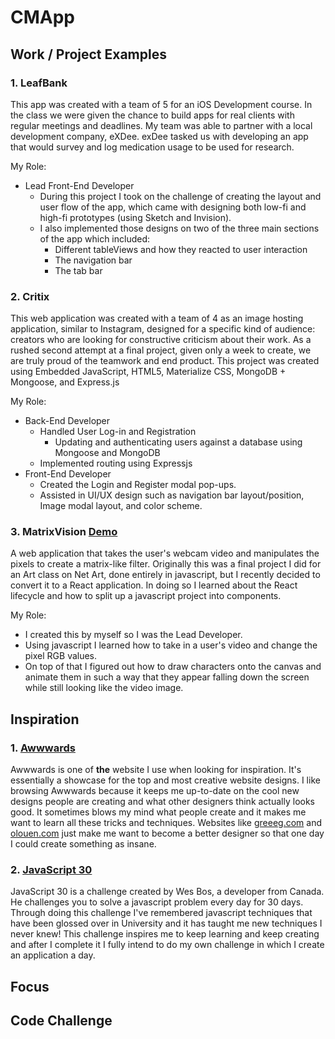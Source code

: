 # CMApp

## Work / Project Examples

### 1. LeafBank
This app was created with a team of 5 for an iOS Development course. In the class we were given the chance to build apps for real clients with regular meetings and deadlines. My team was able to partner with a local development company, eXDee. exDee tasked us with developing an app that would survey and log medication usage to be used for research. 

My Role:

- Lead Front-End Developer
  - During this project I took on the challenge of creating the layout and user flow of the app, which came with designing both low-fi and high-fi prototypes (using Sketch and Invision). 
  - I also implemented those designs on two of the three main sections of the app which included:
    - Different tableViews and how they reacted to user interaction
     - The navigation bar 
      - The tab bar  

### 2. Critix
This web application was created with a team of 4 as an image hosting application, similar to Instagram, designed for a specific kind of audience: creators who are looking for constructive criticism about their work. As a rushed second attempt at a final project, given only a week to create, we are truly proud of the teamwork and end product. This project was created using Embedded JavaScript, HTML5, Materialize CSS, MongoDB + Mongoose, and Express.js

My Role:

- Back-End Developer
  - Handled User Log-in and Registration
    - Updating and authenticating users against a database using Mongoose and MongoDB
  - Implemented routing using Expressjs
- Front-End Developer
  - Created the Login and Register modal pop-ups.
  - Assisted in UI/UX design such as navigation bar layout/position, Image modal layout, and color scheme.

### 3. MatrixVision [Demo](https://steveleong.github.io/MatrixVision/)
A web application that takes the user's webcam video and manipulates the pixels to create a matrix-like filter. Originally this was a final project I did for an Art class on Net Art, done entirely in javascript, but I recently decided to convert it to a React application. In doing so I learned about the React lifecycle and how to split up a javascript project into components.

My Role:
  - I created this by myself so I was the Lead Developer.
  - Using javascript I learned how to take in a user's video and change the pixel RGB values. 
  - On top of that I figured out how to draw characters onto the canvas and animate them in such a way that they appear falling down the screen while still looking like the video image.

## Inspiration

### 1. [Awwwards](https://www.awwwards.com/)
Awwwards is one of **the** website I use when looking for inspiration. It's essentially a showcase for the top and most creative website designs. I like browsing Awwwards because it keeps me up-to-date on the cool new designs people are creating and what other designers think actually looks good. It sometimes blows my mind what people create and it makes me want to learn all these tricks and techniques.
Websites like [greeeg.com](https://greeeg.com/) and [olouen.com](http://www.olouen.com/) just make me want to become a better designer so that one day I could create something as insane.

### 2. [JavaScript 30](https://javascript30.com/)
JavaScript 30 is a challenge created by Wes Bos, a developer from Canada. He challenges you to solve a javascript problem every day for 30 days. Through doing this challenge I've remembered javascript techniques that have been glossed over in University and it has taught me new techniques I never knew! This challenge inspires me to keep learning and keep creating and after I complete it I fully intend to do my own challenge in which I create an application a day.

## Focus

## Code Challenge
 
